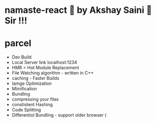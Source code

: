 # namaste-react 🎸 by Akshay Saini 🚀 Sir !!!



# parcel
- Dev Build
- Local Server link localhost:1234
- HMR = Hot Module Replacement
- File Watching algorithm - written in C++
- caching - Faster Builds
- Iamge Optimization
- Miinification 
- Bundling
- compressing your files
- constistent Hashing
- Code Splitting
- Differentiol Bundling - support older browser (<script type="module">)
- Diagnostics
- Error Handling
- HTTPS://
- parceljs.org (read about here)
- Tree Shaking - remove unused code 
- Differene dev and prod bundles
-  "main": "App.js", removed from app.json file 
- browserslist.dev


#Namaste Food 
/**
/**
 * Header
 * - Logo
 * - Nav Items
 * Restaurant container
 * Restaurant Card
 *  - Image
 *  - Nmae of the restaurant, start ratings , cuisine ,delivery time etc.
 * Footer
 * - Copyright
 * - Links
 * - Address
 * - Contact
 */
 //
 Two types of Export/Import
 - Default Export/Import
 export default component (variable)
 import component from "path";

 -nmaed Export/Import
  export const component;
  import {Component} from "path";
--when we use multiple things use named export

/*React Hooks
(Normal JAVASCRIPT UTILITY FUNCTIONS)
two hooks:

- useState() -  supoerpowerful state variable in React- state variable-maintain the state of your component
- const [listOfRestaurant] =useState([{inside this}]);
- let listOfRestaurant =[]; -normal varible
- useEffect()
- we have to import this from react
- we have to import as a named import 
- import {useState} from path


/*
import React from 'react';
import ReactDOM  from 'react-dom/client';


//javascript code for hello world 
/*const heading = document.createElement("h1");
heading.innerHTML ="Hello world from javascript !";
*/

#React Hooks
//UTILITY FUNCTION IN TO OUR CODE
(Normal JS utility fucntions)
- Two very important hooks 
- UseState() - Superpowerful state variable
- Useeffect() - 

********

# 2 types of Routing in web apps
- client Side Routing(no network calls required)
- Server Side Routing
- Single page application


/**
#
- loading a class based componenet means you are creating an instance of a class
- 
/*<!--REACT CODE STARTS--> */
/*nested element using React
<div id="parent">
   <div id="child">
      <h1>
         I am h1 tag !!!
      </h1>
      <h2>
      I am h2 tag !!!
   </div>
    <div id="child1">
      <h1>
         I am h1 tag !!!
      </h1>
      <h2>
      I am h2 tag !!!
   </div>
</div> 
*/
const parent =React.createElement("div",{id:"parent"},
[[
   React.createElement("div",{id:"child"},
   [React.createElement("h1",{},"I am an h1 tag in namste react app!"),
   React.createElement("h2",{},"i am an h2 tag !")]
)],[
   React.createElement("div",{id:"child1"},
   [React.createElement("h1",{},"I am an h1 tag !"),
   React.createElement("h2",{},"i am an h2 tag !")]
)]]
);
console.log(parent);



   const heading = React.createElement("h1",
   {
     id:"heading"
   },"hello world from React");
   const root = ReactDOM.createRoot(document.getElementById("root"));
   root.render(parent);
  // root.render(heading);
   //console.log(heading);//return javascript object 

  /* //on 17th September:
   import React from "react";
import ReactDOM  from "React-dom/client";


//React elemennt
const elem = <span>My Span elemenet !!</span>;
//React Element 

const jsxheading = (<h1  className="heading" tabIndex="1">
   Namaste React using jsx ☘️</h1>);
console.log(jsxheading);
//React elemenet inside an elemenet
/*const title = 
 (<h1  className="heading" tabIndex="1">

   Namaste React using JSX  ☘️
  
   </h1>
 
 );
 */
//console.log(jsxheading);

//Titel Functional component , the </Title after where you wanna put
const Title = () =>
 (<h1  className="heading" tabIndex="1">
   Namaste React using JSX  ☘️</h1>);
console.log(jsxheading);

/*const fn1 =()=>{
   return true;
};
*/
//same as 
/*const fn2 =()=> true;*/


//React Functional Component

/*
//this is good syntax with return 
const HeadingComponent = () =>{
   return <h1 className="heading">Namaste Recat Functional Component</h1>
};
*/
//same as 
//Component Composition(one component withing another)
//<Title />
//<Title></Title> are both ways and we can write multiple times
//we can call javascript  function {Title()} like this as Title is a function at the end of the day !
const x = 1200;
const HeadingComponent = () =>  (
<div id="container">
  <Title></Title>
  <Title />      
   {Title()}   
     <h1 className="heading">Namaste React Functional component 🦋</h1>
</div>
);
 

const root = ReactDOM.createRoot(document.getElementById("root"));
//root.render(jxheading);
//rendering functional component
root.render(<HeadingComponent />);

*/